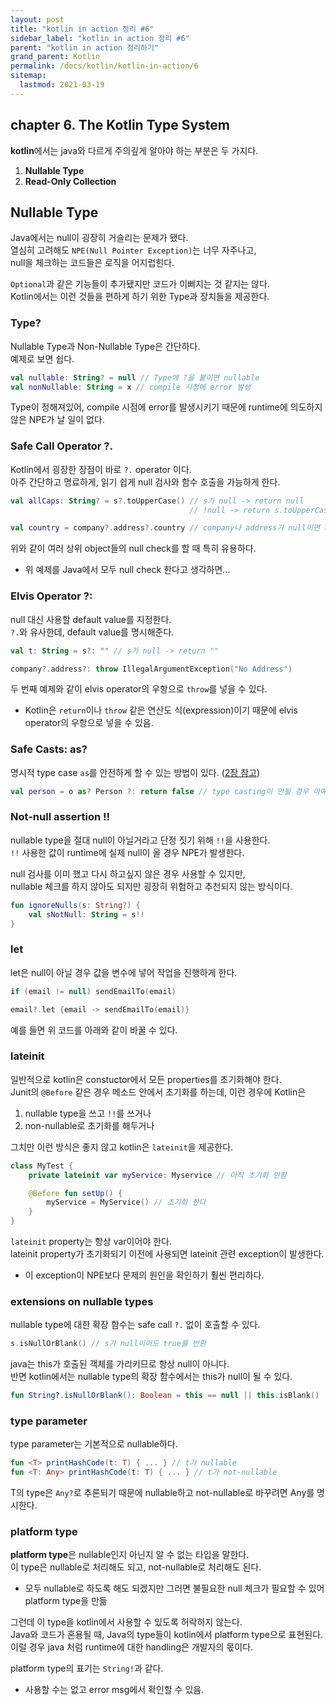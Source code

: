 ```yaml
---
layout: post
title: "kotlin in action 정리 #6"
sidebar_label: "kotlin in action 정리 #6"
parent: "kotlin in action 정리하기"
grand_parent: Kotlin
permalink: /docs/kotlin/kotlin-in-action/6
sitemap:
  lastmod: 2021-03-19
---
```


## chapter 6. The Kotlin Type System

**kotlin**에서는 java와 다르게 주의깊게 알아야 하는 부분은 두 가지다.
1. **Nullable Type**
2. **Read-Only Collection**


## Nullable Type

Java에서는 null이 굉장히 거슬리는 문제가 됐다.  
열심히 고려해도 `NPE(Null Pointer Exception)`는 너무 자주나고,  
null을 체크하는 코드들은 로직을 어지럽힌다.  

`Optional`과 같은 기능들이 추가됐지만 코드가 이뻐지는 것 같지는 않다.  
Kotlin에서는 이런 것들을 편하게 하기 위한 Type과 장치들을 제공한다.

### Type?

Nullable Type과 Non-Nullable Type은 간단하다.  
예제로 보면 쉽다.  

```kotlin
val nullable: String? = null // Type에 ?을 붙이면 nullable
val nonNullable: String = x // compile 시점에 error 발생
```

Type이 정해져있어, compile 시점에 error를 발생시키기 때문에 runtime에 의도하지 않은 NPE가 날 일이 없다.

### Safe Call Operator ?.

Kotlin에서 굉장한 장점이 바로 `?.` operator 이다.  
아주 간단하고 명료하게, 읽기 쉽게 null 검사와 함수 호출을 가능하게 한다.  

```kotlin
val allCaps: String? = s?.toUpperCase() // s가 null -> return null
                                        // !null -> return s.toUpperCase()

val country = company?.address?.country // company나 address가 null이면 return null
```

위와 같이 여러 상위 object들의 null check를 할 때 특히 유용하다.
- 위 예제를 Java에서 모두 null check 한다고 생각하면...

### Elvis Operator ?:

null 대신 사용할 default value를 지정한다.  
`?.`와 유사한데, default value를 명시해준다.  

```kotlin
val t: String = s?: "" // s가 null -> return ""

company?.address?: throw IllegalArgumentException("No Address")
```

두 번째 예제와 같이 elvis operator의 우항으로 `throw`를 넣을 수 있다. 
- Kotlin은 `return`이나 `throw` 같은 연산도 식(expression)이기 때문에 elvis operator의 우항으로 넣을 수 있음.

### Safe Casts: as?

명시적 type case `as`를 안전하게 할 수 있는 방법이 있다. ([2장 참고](https://meansoup.github.io/2021/01/07/kotlin_in_action_ch2/#is))  

```kotlin
val person = o as? Person ?: return false // type casting이 안될 경우 아예 함수 자체를 return false
```

### Not-null assertion !!

nullable type을 절대 null이 아닐거라고 단정 짓기 위해 `!!`을 사용한다.  
`!!` 사용한 값이 runtime에 실제 null이 올 경우 NPE가 발생한다.  

null 검사를 이미 했고 다시 하고싶지 않은 경우 사용할 수 있지만,  
nullable 체크를 하지 않아도 되지만 굉장히 위험하고 추천되지 않는 방식이다.  

```kotlin
fun ignoreNulls(s: String?) {
    val sNotNull: String = s!!
}
```

### let

let은 null이 아닐 경우 값을 변수에 넣어 작업을 진행하게 한다.  

```kotlin
if (email != null) sendEmailTo(email)

email?.let {email -> sendEmailTo(email)}
```
예를 들면 위 코드를 아래와 같이 바꿀 수 있다.

### lateinit

일반적으로 kotlin은 constuctor에서 모든 properties를 초기화해야 한다.  
Junit의 `@Before` 같은 경우 메소드 안에서 초기화를 하는데, 이런 경우에 Kotlin은
1. nullable type을 쓰고 `!!`를 쓰거나
2. non-nullable로 초기화를 해두거나

그치만 이런 방식은 좋지 않고 kotlin은 `lateinit`을 제공한다.

```kotlin
class MyTest {
    private lateinit var myService: Myservice // 아직 초기화 안함

    @Before fun setUp() {
        myService = MyService() // 초기화 한다
    }
}
```

`lateinit` property는 항상 var이어야 한다.  
lateinit property가 초기화되기 이전에 사용되면 lateinit 관련 exception이 발생한다.
- 이 exception이 NPE보다 문제의 원인을 확인하기 훨씬 편리하다.

### extensions on nullable types

nullable type에 대한 확장 함수는 safe call `?.` 없이 호출할 수 있다.  

```kotlin
s.isNullOrBlank() // s가 null이어도 true를 반환
```

java는 this가 호출된 객체를 가리키므로 항상 null이 아니다.  
반면 kotlin에서는 nullable type의 확장 함수에서는 this가 null이 될 수 있다.  

```kotlin
fun String?.isNullOrBlank(): Boolean = this == null || this.isBlank()
```

### type parameter

type parameter는 기본적으로 nullable하다.  
```kotlin
fun <T> printHashCode(t: T) { ... } // t가 nullable
fun <T: Any> printHashCode(t: T) { ... } // t가 not-nullable 
```

T의 type은 `Any?`로 추론되기 때문에 nullable하고 not-nullable로 바꾸려면 Any를 명시한다.  

### platform type

**platform type**은 nullable인지 아닌지 알 수 없는 타입을 말한다.  
이 type은 nullable로 처리해도 되고, not-nullable로 처리해도 된다.
- 모두 nullable로 하도록 해도 되겠지만 그러면 불필요한 null 체크가 필요할 수 있어 platform type을 만듦  

그런데 이 type을 kotlin에서 사용할 수 있도록 허락하지 않는다.  
Java와 코드가 혼용될 때, Java의 type들이 kotlin에서 platform type으로 표현된다.  
이럴 경우 java 처럼 runtime에 대한 handling은 개발자의 몫이다.

platform type의 표기는 `String!`과 같다.
- 사용할 수는 없고 error msg에서 확인할 수 있음.
